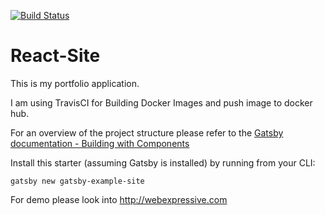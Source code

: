 [![Build Status](https://travis-ci.org/narendrasoni1989/react-site.svg?branch=master)](https://travis-ci.org/narendrasoni1989/react-site)

# React-Site
This is my portfolio application.

I am using TravisCI for Building Docker Images and push image to docker hub.


For an overview of the project structure please refer to the [Gatsby documentation - Building with Components](https://www.gatsbyjs.org/docs/building-with-components/)

Install this starter (assuming Gatsby is installed) by running from your CLI:
```
gatsby new gatsby-example-site
```

For demo please look into http://webexpressive.com